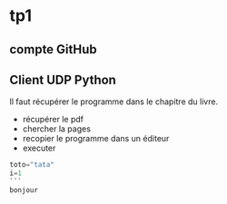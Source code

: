 # tp1

## compte GitHub

## Client UDP Python

Il faut récupérer le programme dans le chapitre du livre.

 - récupérer le pdf
 - chercher la pages
 - recopier le programme dans un éditeur
 - executer
 
 ````python
 toto="tata"
 i=1
```
bonjour
